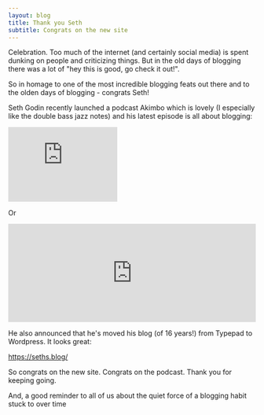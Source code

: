 ```yaml
---
layout: blog
title: Thank you Seth
subtitle: Congrats on the new site
---
```


Celebration. Too much of the internet (and certainly social media) is spent dunking on people and criticizing things. But in the old days of blogging there was a lot of "hey this is good, go check it out!".

So in homage to one of the most incredible blogging feats out there and to the olden days of blogging - congrats Seth!

Seth Godin recently launched a podcast Akimbo which is lovely (I especially like the double bass jazz notes) and his latest episode is all about blogging:

<iframe style="border: solid 1px #dedede;"  src="https://app.stitcher.com/splayer/f/168872/54779730" width="220" height="150" frameborder="0" scrolling="no"></iframe>

Or

<iframe src="https://art19.com/shows/akimbo/episodes/3313d002-186c-46f9-9afa-646889bd57ef/embed" style="width: 100%; height: 200px; border: 0 none;" scrolling="no"></iframe>

He also announced that he's moved his blog (of 16 years!) from Typepad to Wordpress. It looks great:

https://seths.blog/

So congrats on the new site. Congrats on the podcast. Thank you for keeping going.

And, a good reminder to all of us about the quiet force of a blogging habit stuck to over time